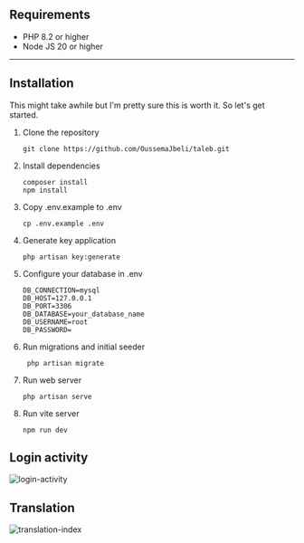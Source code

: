 ## Requirements
 - PHP 8.2 or higher
 - Node JS 20 or higher

---
## Installation

  This might take awhile but I'm pretty sure this is worth it. So let's get started.

  1. Clone the repository

     ```git clone https://github.com/OussemaJbeli/taleb.git```

  2. Install dependencies

      ```
      composer install
      npm install
      ```
  
  3. Copy .env.example to .env

      ``` cp .env.example .env ```
  
  4. Generate key application

      ``` php artisan key:generate ```
  
  5. Configure your database in .env
      ```
      DB_CONNECTION=mysql
      DB_HOST=127.0.0.1
      DB_PORT=3306
      DB_DATABASE=your_database_name
      DB_USERNAME=root
      DB_PASSWORD=
      ```
  6. Run migrations and initial seeder

      ``` php artisan migrate```
  
  7. Run web server 
  
      ``` php artisan serve ```

  8. Run vite server 
  
      ``` npm run dev ```
    

## Login activity
![login-activity](https://user-images.githubusercontent.com/59258929/195477886-c80ca296-85c8-4425-befb-42411f85ec11.png)

## Translation
![translation-index](https://user-images.githubusercontent.com/59258929/195477960-4b329b2c-6ab0-4b87-802c-f38934535c75.png)

